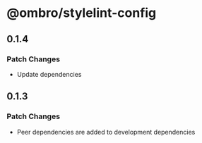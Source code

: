 # @ombro/stylelint-config

## 0.1.4

### Patch Changes

- Update dependencies

## 0.1.3

### Patch Changes

- Peer dependencies are added to development dependencies
